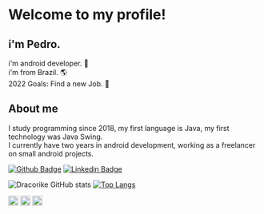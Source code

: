 # Welcome to my profile! 
## i'm Pedro.

i'm android developer. 📱    
i'm from Brazil. 🌎  
2022 Goals: Find a new Job. 🚩

## About me

I study programming since 2018, my first language is Java, my first technology was Java Swing.  
I currently have two years in android development, working as a freelancer on small android projects.

[![Github Badge](https://img.shields.io/badge/-Github-000?style=flat-square&logo=Github&logoColor=white&link=LINK_GIT)](https://github.com/dracorike) 
[![Linkedin Badge](https://img.shields.io/badge/-LinkedIn-blue?style=flat-square&logo=Linkedin&logoColor=white&link=LINK_LINKEDIN)](https://www.linkedin.com/in/pedro-macêdo-developer/)

![Dracorike GitHub stats](https://github-readme-stats.vercel.app/api?username=Dracorike&theme=merko)
[![Top Langs](https://github-readme-stats.vercel.app/api/top-langs/?username=Dracorike&layout=compact&theme=dark)](https://github.com/Dracorike/github-readme-stats)

<code><img height="20" src="https://img.shields.io/badge/Java-ED8B00?style=for-the-badge&logo=java&logoColor=white"></code>
<code><img height="20" src="https://img.shields.io/badge/Kotlin-0095D5?&style=for-the-badge&logo=kotlin&logoColor=white"></code>
<code><img height="20" src="https://img.shields.io/badge/Android-3DDC84?style=for-the-badge&logo=android&logoColor=white"></code>
